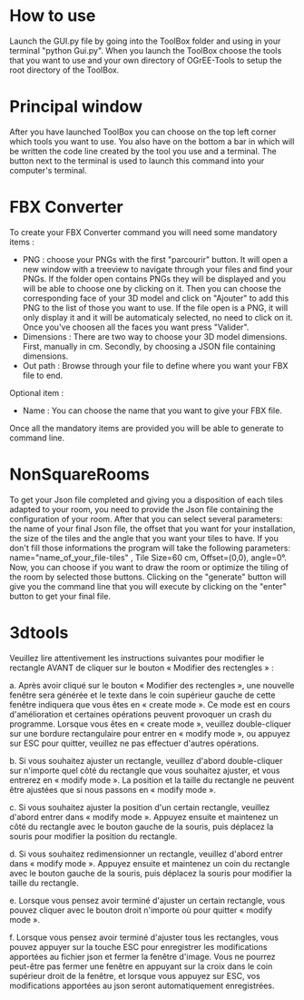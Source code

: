 # How to use
Launch the GUI.py file by going into the ToolBox folder and using in your terminal "python Gui.py".
When you launch the ToolBox choose the tools that you want to use and your own directory of OGrEE-Tools to setup the root directory of the ToolBox.

# Principal window

After you have launched ToolBox you can choose on the top left corner which tools you want to use.
You also have on the bottom a bar in which will be written the code line created by the tool you use and a terminal. The button next to the terminal is used to launch this command into your computer's terminal.

# FBX Converter

To create your FBX Converter command you will need some mandatory items :
- PNG : choose your PNGs with the first "parcourir" button. It will open a new window with a treeview to navigate through your files and find your PNGs. If the folder open contains PNGs they will be displayed and you will be able to choose one by clicking on it. Then you can choose the corresponding face of your 3D model and click on "Ajouter" to add this PNG to the list of those you want to use. If the file open is a PNG, it will only display it and it will be automaticaly selected, no need to click on it. Once you've choosen all the faces you want press "Valider".
- Dimensions : There are two way to choose your 3D model dimensions. First, manually in cm. Secondly, by choosing a JSON file containing dimensions.
- Out path : Browse through your file to define where you want your FBX file to end.

Optional item :
- Name : You can choose the name that you want to give your FBX file.

Once all the mandatory items are provided you will be able to generate to command line.

# NonSquareRooms

To get your Json file completed and giving you a disposition of each tiles adapted to your room, you need to provide the Json file containing the configuration of your room. After that you can select several parameters: the name of your final Json file, the offset that you want for your installation, the size of the tiles and the angle that you want your tiles to have. If you don't fill those informations the program will take the following parameters: name="name_of_your_file-tiles" , Tile Size=60 cm, Offset=(0,0), angle=0°.
Now, you can choose if you want to draw the room or optimize the tiling of the room by selected those buttons.
Clicking on the "generate" button will give you the command line that you will execute by clicking on the "enter" button to get your final file.

# 3dtools
Veuillez lire attentivement les instructions suivantes pour modifier le rectangle AVANT de cliquer sur le bouton « Modifier des rectengles » :

a. Après avoir cliqué sur le bouton « Modifier des rectengles », une nouvelle fenêtre sera générée et le texte dans le coin supérieur gauche de cette fenêtre indiquera que vous êtes en « create mode ». Ce mode est en cours d'amélioration et certaines opérations peuvent provoquer un crash du programme. Lorsque vous êtes en « create mode », veuillez double-cliquer sur une bordure rectangulaire pour entrer en « modify mode », ou appuyez sur ESC pour quitter, veuillez ne pas effectuer d'autres opérations.

b. Si vous souhaitez ajuster un rectangle, veuillez d'abord double-cliquer sur n'importe quel côté du rectangle que vous souhaitez ajuster, et vous entrerez en « modify mode ». La position et la taille du rectangle ne peuvent être ajustées que si nous passons en « modify mode ».

c. Si vous souhaitez ajuster la position d'un certain rectangle, veuillez d'abord entrer dans « modify mode ». Appuyez ensuite et maintenez un côté du rectangle avec le bouton gauche de la souris, puis déplacez la souris pour modifier la position du rectangle.

d. Si vous souhaitez redimensionner un rectangle, veuillez d'abord entrer dans « modify mode ». Appuyez ensuite et maintenez un coin du rectangle avec le bouton gauche de la souris, puis déplacez la souris pour modifier la taille du rectangle.

e. Lorsque vous pensez avoir terminé d'ajuster un certain rectangle, vous pouvez cliquer avec le bouton droit n'importe où pour quitter « modify mode ».

f. Lorsque vous pensez avoir terminé d'ajuster tous les rectangles, vous pouvez appuyer sur la touche ESC pour enregistrer les modifications apportées au fichier json et fermer la fenêtre d'image. Vous ne pourrez peut-être pas fermer une fenêtre en appuyant sur la croix dans le coin supérieur droit de la fenêtre, et lorsque vous appuyez sur ESC, vos modifications apportées au json seront automatiquement enregistrées.
